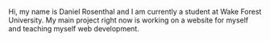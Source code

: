 Hi, my name is Daniel Rosenthal and I am currently a student at Wake Forest University. My main project right now is working on a website for myself and teaching myself web development.

